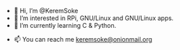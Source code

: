 - 👋 Hi, I’m @KeremSoke
- 👀 I’m interested in RPi, GNU/Linux and GNU/Linux apps.
- 🌱 I’m currently learning C & Python.
<!--- - 💞️ I’m looking to collaborate on ... --->
- 📫 You can reach me keremsoke@onionmail.org

<!---
KeremSoke/KeremSoke is a ✨ special ✨ repository because its `README.md` (this file) appears on your GitHub profile.
You can click the Preview link to take a look at your changes.
--->
